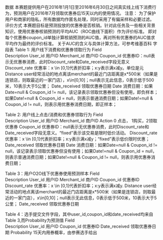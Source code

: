 数据
    本赛题提供用户在2016年1月1日至2016年6月30日之间真实线上线下消费行为，预测用户在2016年7月领取优惠券后15天以内的使用情况。 
注意： 为了保护用户和商家的隐私，所有数据均作匿名处理，同时采用了有偏采样和必要过滤。
评价方式
    本赛题目标是预测投放的优惠券是否核销。针对此任务及一些相关背景知识，使用优惠券核销预测的平均AUC（ROC曲线下面积）作为评价标准。 即对每个优惠券coupon_id单独计算核销预测的AUC值，再对所有优惠券的AUC值求平均作为最终的评价标准。 关于AUC的含义与具体计算方法，可参考维基百科
字段表
Table 1: 用户线下消费和优惠券领取行为
Field	
Description
User_id
用户ID
Merchant_id
商户ID
Coupon_id
优惠券ID：null表示无优惠券消费，此时Discount_rate和Date_received字段无意义
Discount_rate
优惠率：x \in [0,1]代表折扣率；x:y表示满x减y。单位是元
Distance
user经常活动的地点离该merchant的最近门店距离是x*500米（如果是连锁店，则取最近的一家门店），x\in[0,10]；null表示无此信息，0表示低于500米，10表示大于5公里；
Date_received
领取优惠券日期
Date
消费日期：如果Date=null & Coupon_id != null，该记录表示领取优惠券但没有使用，即负样本；如果Date!=null & Coupon_id = null，则表示普通消费日期；如果Date!=null & Coupon_id != null，则表示用优惠券消费日期，即正样本；



Table 2: 用户线上点击/消费和优惠券领取行为
Field	
Description
User_id
用户ID
Merchant_id
商户ID
Action
0 点击， 1购买，2领取优惠券
Coupon_id
优惠券ID：null表示无优惠券消费，此时Discount_rate和Date_received字段无意义。“fixed”表示该交易是限时低价活动。
Discount_rate
优惠率：x \in [0,1]代表折扣率；x:y表示满x减y；“fixed”表示低价限时优惠；
Date_received
领取优惠券日期
Date
消费日期：如果Date=null & Coupon_id != null，该记录表示领取优惠券但没有使用；如果Date!=null & Coupon_id = null，则表示普通消费日期；如果Date!=null & Coupon_id != null，则表示用优惠券消费日期；


Table 3：用户O2O线下优惠券使用预测样本
Field	
Description
User_id
用户ID
Merchant_id
商户ID
Coupon_id
优惠券ID
Discount_rate
优惠率：x \in [0,1]代表折扣率；x:y表示满x减y.
Distance
user经常活动的地点离该merchant的最近门店距离是x*500米（如果是连锁店，则取最近的一家门店），x\in[0,10]；null表示无此信息，0表示低于500米，10表示大于5公里；
Date_received
领取优惠券日期

Table 4：选手提交文件字段，其中user_id,coupon_id和date_received均来自Table 3,而Probability为预测值
Field	
Description
User_id
用户ID
Coupon_id
优惠券ID
Date_received
领取优惠券日期
Probability
15天内用券概率，由参赛选手给出
